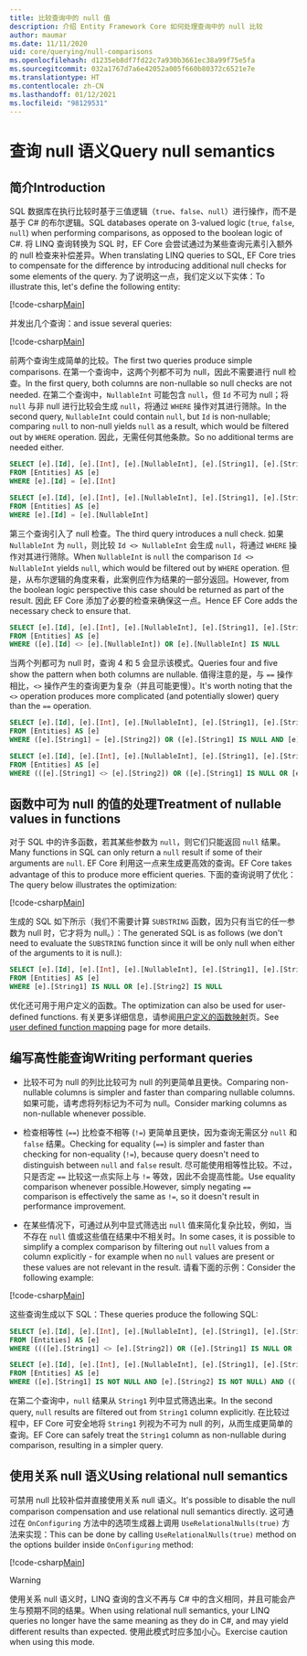 ```yaml
---
title: 比较查询中的 null 值
description: 介绍 Entity Framework Core 如何处理查询中的 null 比较
author: maumar
ms.date: 11/11/2020
uid: core/querying/null-comparisons
ms.openlocfilehash: d1235eb8df7fd22c7a930b3661ec38a99f75e5fa
ms.sourcegitcommit: 032a1767d7a6e42052a005f660b80372c6521e7e
ms.translationtype: HT
ms.contentlocale: zh-CN
ms.lasthandoff: 01/12/2021
ms.locfileid: "98129531"
---
```

# <a name="query-null-semantics"></a><span data-ttu-id="ec4b2-103">查询 null 语义</span><span class="sxs-lookup"><span data-stu-id="ec4b2-103">Query null semantics</span></span>

## <a name="introduction"></a><span data-ttu-id="ec4b2-104">简介</span><span class="sxs-lookup"><span data-stu-id="ec4b2-104">Introduction</span></span>

<span data-ttu-id="ec4b2-105">SQL 数据库在执行比较时基于三值逻辑（`true`、`false`、`null`）进行操作，而不是基于 C# 的布尔逻辑。</span><span class="sxs-lookup"><span data-stu-id="ec4b2-105">SQL databases operate on 3-valued logic (`true`, `false`, `null`) when performing comparisons, as opposed to the boolean logic of C#.</span></span> <span data-ttu-id="ec4b2-106">将 LINQ 查询转换为 SQL 时，EF Core 会尝试通过为某些查询元素引入额外的 null 检查来补偿差异。</span><span class="sxs-lookup"><span data-stu-id="ec4b2-106">When translating LINQ queries to SQL, EF Core tries to compensate for the difference by introducing additional null checks for some elements of the query.</span></span>
<span data-ttu-id="ec4b2-107">为了说明这一点，我们定义以下实体：</span><span class="sxs-lookup"><span data-stu-id="ec4b2-107">To illustrate this, let's define the following entity:</span></span>

[!code-csharp[Main](../../../samples/core/Querying/NullSemantics/NullSemanticsEntity.cs#Entity)]

<span data-ttu-id="ec4b2-108">并发出几个查询：</span><span class="sxs-lookup"><span data-stu-id="ec4b2-108">and issue several queries:</span></span>

[!code-csharp[Main](../../../samples/core/Querying/NullSemantics/Program.cs#BasicExamples)]

<span data-ttu-id="ec4b2-109">前两个查询生成简单的比较。</span><span class="sxs-lookup"><span data-stu-id="ec4b2-109">The first two queries produce simple comparisons.</span></span> <span data-ttu-id="ec4b2-110">在第一个查询中，这两个列都不可为 null，因此不需要进行 null 检查。</span><span class="sxs-lookup"><span data-stu-id="ec4b2-110">In the first query, both columns are non-nullable so null checks are not needed.</span></span> <span data-ttu-id="ec4b2-111">在第二个查询中，`NullableInt` 可能包含 `null`，但 `Id` 不可为 null；将 `null` 与非 null 进行比较会生成 `null`，将通过 `WHERE` 操作对其进行筛除。</span><span class="sxs-lookup"><span data-stu-id="ec4b2-111">In the second query, `NullableInt` could contain `null`, but `Id` is non-nullable; comparing `null` to non-null yields `null` as a result, which would be filtered out by `WHERE` operation.</span></span> <span data-ttu-id="ec4b2-112">因此，无需任何其他条款。</span><span class="sxs-lookup"><span data-stu-id="ec4b2-112">So no additional terms are needed either.</span></span>

```sql
SELECT [e].[Id], [e].[Int], [e].[NullableInt], [e].[String1], [e].[String2]
FROM [Entities] AS [e]
WHERE [e].[Id] = [e].[Int]

SELECT [e].[Id], [e].[Int], [e].[NullableInt], [e].[String1], [e].[String2]
FROM [Entities] AS [e]
WHERE [e].[Id] = [e].[NullableInt]
```

<span data-ttu-id="ec4b2-113">第三个查询引入了 null 检查。</span><span class="sxs-lookup"><span data-stu-id="ec4b2-113">The third query introduces a null check.</span></span> <span data-ttu-id="ec4b2-114">如果 `NullableInt` 为 `null`，则比较 `Id <> NullableInt` 会生成 `null`，将通过 `WHERE` 操作对其进行筛除。</span><span class="sxs-lookup"><span data-stu-id="ec4b2-114">When `NullableInt` is `null` the comparison `Id <> NullableInt` yields `null`, which would be filtered out by `WHERE` operation.</span></span> <span data-ttu-id="ec4b2-115">但是，从布尔逻辑的角度来看，此案例应作为结果的一部分返回。</span><span class="sxs-lookup"><span data-stu-id="ec4b2-115">However, from the boolean logic perspective this case should be returned as part of the result.</span></span> <span data-ttu-id="ec4b2-116">因此 EF Core 添加了必要的检查来确保这一点。</span><span class="sxs-lookup"><span data-stu-id="ec4b2-116">Hence EF Core adds the necessary check to ensure that.</span></span>

```sql
SELECT [e].[Id], [e].[Int], [e].[NullableInt], [e].[String1], [e].[String2]
FROM [Entities] AS [e]
WHERE ([e].[Id] <> [e].[NullableInt]) OR [e].[NullableInt] IS NULL
```

<span data-ttu-id="ec4b2-117">当两个列都可为 null 时，查询 4 和 5 会显示该模式。</span><span class="sxs-lookup"><span data-stu-id="ec4b2-117">Queries four and five show the pattern when both columns are nullable.</span></span> <span data-ttu-id="ec4b2-118">值得注意的是，与 `==` 操作相比，`<>` 操作产生的查询更为复杂（并且可能更慢）。</span><span class="sxs-lookup"><span data-stu-id="ec4b2-118">It's worth noting that the `<>` operation produces more complicated (and potentially slower) query than the `==` operation.</span></span>

```sql
SELECT [e].[Id], [e].[Int], [e].[NullableInt], [e].[String1], [e].[String2]
FROM [Entities] AS [e]
WHERE ([e].[String1] = [e].[String2]) OR ([e].[String1] IS NULL AND [e].[String2] IS NULL)

SELECT [e].[Id], [e].[Int], [e].[NullableInt], [e].[String1], [e].[String2]
FROM [Entities] AS [e]
WHERE (([e].[String1] <> [e].[String2]) OR ([e].[String1] IS NULL OR [e].[String2] IS NULL)) AND ([e].[String1] IS NOT NULL OR [e].[String2] IS NOT NULL)
```

## <a name="treatment-of-nullable-values-in-functions"></a><span data-ttu-id="ec4b2-119">函数中可为 null 的值的处理</span><span class="sxs-lookup"><span data-stu-id="ec4b2-119">Treatment of nullable values in functions</span></span>

<span data-ttu-id="ec4b2-120">对于 SQL 中的许多函数，若其某些参数为 `null`，则它们只能返回 `null` 结果。</span><span class="sxs-lookup"><span data-stu-id="ec4b2-120">Many functions in SQL can only return a `null` result if some of their arguments are `null`.</span></span> <span data-ttu-id="ec4b2-121">EF Core 利用这一点来生成更高效的查询。</span><span class="sxs-lookup"><span data-stu-id="ec4b2-121">EF Core takes advantage of this to produce more efficient queries.</span></span>
<span data-ttu-id="ec4b2-122">下面的查询说明了优化：</span><span class="sxs-lookup"><span data-stu-id="ec4b2-122">The query below illustrates the optimization:</span></span>

[!code-csharp[Main](../../../samples/core/Querying/NullSemantics/Program.cs#Functions)]

<span data-ttu-id="ec4b2-123">生成的 SQL 如下所示（我们不需要计算 `SUBSTRING` 函数，因为只有当它的任一参数为 null 时，它才将为 null。）：</span><span class="sxs-lookup"><span data-stu-id="ec4b2-123">The generated SQL is as follows (we don't need to evaluate the `SUBSTRING` function since it will be only null when either of the arguments to it is null.):</span></span>

```sql
SELECT [e].[Id], [e].[Int], [e].[NullableInt], [e].[String1], [e].[String2]
FROM [Entities] AS [e]
WHERE [e].[String1] IS NULL OR [e].[String2] IS NULL
```

<span data-ttu-id="ec4b2-124">优化还可用于用户定义的函数。</span><span class="sxs-lookup"><span data-stu-id="ec4b2-124">The optimization can also be used for user-defined functions.</span></span> <span data-ttu-id="ec4b2-125">有关更多详细信息，请参阅[用户定义的函数映射](xref:core/querying/user-defined-function-mapping#configuring-nullability-of-user-defined-function-based-on-its-arguments)页。</span><span class="sxs-lookup"><span data-stu-id="ec4b2-125">See [user defined function mapping](xref:core/querying/user-defined-function-mapping#configuring-nullability-of-user-defined-function-based-on-its-arguments) page for more details.</span></span>

## <a name="writing-performant-queries"></a><span data-ttu-id="ec4b2-126">编写高性能查询</span><span class="sxs-lookup"><span data-stu-id="ec4b2-126">Writing performant queries</span></span>

- <span data-ttu-id="ec4b2-127">比较不可为 null 的列比比较可为 null 的列更简单且更快。</span><span class="sxs-lookup"><span data-stu-id="ec4b2-127">Comparing non-nullable columns is simpler and faster than comparing nullable columns.</span></span> <span data-ttu-id="ec4b2-128">如果可能，请考虑将列标记为不可为 null。</span><span class="sxs-lookup"><span data-stu-id="ec4b2-128">Consider marking columns as non-nullable whenever possible.</span></span>

- <span data-ttu-id="ec4b2-129">检查相等性 (`==`) 比检查不相等 (`!=`) 更简单且更快，因为查询无需区分 `null` 和 `false` 结果。</span><span class="sxs-lookup"><span data-stu-id="ec4b2-129">Checking for equality (`==`) is simpler and faster than checking for non-equality (`!=`), because query doesn't need to distinguish between `null` and `false` result.</span></span> <span data-ttu-id="ec4b2-130">尽可能使用相等性比较。不过，只是否定 `==` 比较这一点实际上与 `!=` 等效，因此不会提高性能。</span><span class="sxs-lookup"><span data-stu-id="ec4b2-130">Use equality comparison whenever possible.However, simply negating `==` comparison is effectively the same as `!=`, so it doesn't result in performance improvement.</span></span>

- <span data-ttu-id="ec4b2-131">在某些情况下，可通过从列中显式筛选出 `null` 值来简化复杂比较，例如，当不存在 `null` 值或这些值在结果中不相关时。</span><span class="sxs-lookup"><span data-stu-id="ec4b2-131">In some cases, it is possible to simplify a complex comparison by filtering out `null` values from a column explicitly - for example when no `null` values are present or these values are not relevant in the result.</span></span> <span data-ttu-id="ec4b2-132">请看下面的示例：</span><span class="sxs-lookup"><span data-stu-id="ec4b2-132">Consider the following example:</span></span>

[!code-csharp[Main](../../../samples/core/Querying/NullSemantics/Program.cs#ManualOptimization)]

<span data-ttu-id="ec4b2-133">这些查询生成以下 SQL：</span><span class="sxs-lookup"><span data-stu-id="ec4b2-133">These queries produce the following SQL:</span></span>

```sql
SELECT [e].[Id], [e].[Int], [e].[NullableInt], [e].[String1], [e].[String2]
FROM [Entities] AS [e]
WHERE ((([e].[String1] <> [e].[String2]) OR ([e].[String1] IS NULL OR [e].[String2] IS NULL)) AND ([e].[String1] IS NOT NULL OR [e].[String2] IS NOT NULL)) OR ((CAST(LEN([e].[String1]) AS int) = CAST(LEN([e].[String2]) AS int)) OR ([e].[String1] IS NULL AND [e].[String2] IS NULL))

SELECT [e].[Id], [e].[Int], [e].[NullableInt], [e].[String1], [e].[String2]
FROM [Entities] AS [e]
WHERE ([e].[String1] IS NOT NULL AND [e].[String2] IS NOT NULL) AND (([e].[String1] <> [e].[String2]) OR (CAST(LEN([e].[String1]) AS int) = CAST(LEN([e].[String2]) AS int)))
```

<span data-ttu-id="ec4b2-134">在第二个查询中，`null` 结果从 `String1` 列中显式筛选出来。</span><span class="sxs-lookup"><span data-stu-id="ec4b2-134">In the second query, `null` results are filtered out from `String1` column explicitly.</span></span> <span data-ttu-id="ec4b2-135">在比较过程中，EF Core 可安全地将 `String1` 列视为不可为 null 的列，从而生成更简单的查询。</span><span class="sxs-lookup"><span data-stu-id="ec4b2-135">EF Core can safely treat the `String1` column as non-nullable during comparison, resulting in a simpler query.</span></span>

## <a name="using-relational-null-semantics"></a><span data-ttu-id="ec4b2-136">使用关系 null 语义</span><span class="sxs-lookup"><span data-stu-id="ec4b2-136">Using relational null semantics</span></span>

<span data-ttu-id="ec4b2-137">可禁用 null 比较补偿并直接使用关系 null 语义。</span><span class="sxs-lookup"><span data-stu-id="ec4b2-137">It's possible to disable the null comparison compensation and use relational null semantics directly.</span></span> <span data-ttu-id="ec4b2-138">这可通过在 `OnConfiguring` 方法中的选项生成器上调用 `UseRelationalNulls(true)` 方法来实现：</span><span class="sxs-lookup"><span data-stu-id="ec4b2-138">This can be done by calling `UseRelationalNulls(true)` method on the options builder inside `OnConfiguring` method:</span></span>

[!code-csharp[Main](../../../samples/core/Querying/NullSemantics/NullSemanticsContext.cs#UseRelationalNulls)]

> [!WARNING]
> <span data-ttu-id="ec4b2-139">使用关系 null 语义时，LINQ 查询的含义不再与 C# 中的含义相同，并且可能会产生与预期不同的结果。</span><span class="sxs-lookup"><span data-stu-id="ec4b2-139">When using relational null semantics, your LINQ queries no longer have the same meaning as they do in C#, and may yield different results than expected.</span></span> <span data-ttu-id="ec4b2-140">使用此模式时应多加小心。</span><span class="sxs-lookup"><span data-stu-id="ec4b2-140">Exercise caution when using this mode.</span></span>
